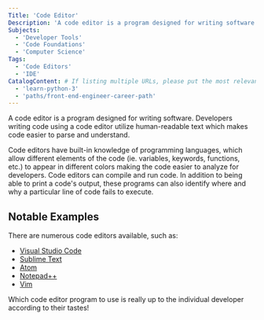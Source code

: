 ```yaml
---
Title: 'Code Editor'
Description: 'A code editor is a program designed for writing software. Developers writing code using a code editor utilize human-readable text which makes code easier to parse and understand. Code editors have built-in knowledge of programming languages, which allow different elements of the code (ie. variables, keywords, functions, etc.) to appear in different colors making the code easier to analyze for developers. Code editors can compile and run code. In addition to being able to print a codes output, these programs can also identify where and why a particular line of code fails to execute.'
Subjects:
  - 'Developer Tools'
  - 'Code Foundations'
  - 'Computer Science'
Tags:
  - 'Code Editors'
  - 'IDE'
CatalogContent: # If listing multiple URLs, please put the most relevant one first
  - 'learn-python-3'
  - 'paths/front-end-engineer-career-path'
---
```


A code editor is a program designed for writing software. Developers writing code using a code editor utilize human-readable text which makes code easier to parse and understand.

Code editors have built-in knowledge of programming languages, which allow different elements of the code (ie. variables, keywords, functions, etc.) to appear in different colors making the code easier to analyze for developers. Code editors can compile and run code. In addition to being able to print a code's output, these programs can also identify where and why a particular line of code fails to execute.

## Notable Examples

There are numerous code editors available, such as:

- [Visual Studio Code](https://code.visualstudio.com/)
- [Sublime Text](https://www.sublimetext.com/)
- [Atom](https://atom.io/)
- [Notepad++](https://notepad-plus-plus.org/)
- [Vim](https://www.vim.org/)

Which code editor program to use is really up to the individual developer according to their tastes!
